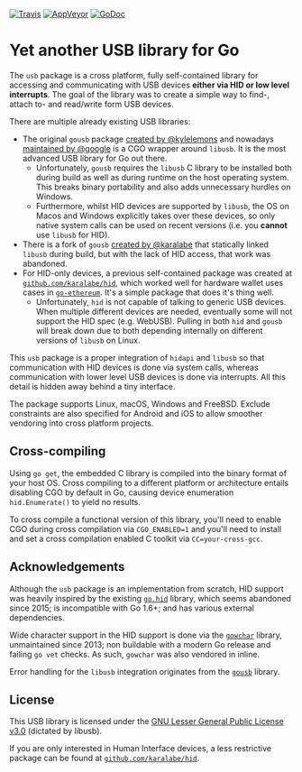 [![Travis][travisimg]][travisurl]
[![AppVeyor][appveyorimg]][appveyorurl]
[![GoDoc][docimg]][docurl]

[travisimg]:   https://travis-ci.org/karalabe/usb.svg?branch=master
[travisurl]:   https://travis-ci.org/karalabe/usb
[appveyorimg]: https://ci.appveyor.com/api/projects/status/u96eq262bj2itprh/branch/master?svg=true
[appveyorurl]: https://ci.appveyor.com/project/karalabe/usb
[docimg]:      https://godoc.org/github.com/karalabe/usb?status.svg
[docurl]:      https://godoc.org/github.com/karalabe/usb

# Yet another USB library for Go

The `usb` package is a cross platform, fully self-contained library for accessing and communicating with USB devices **either via HID or low level interrupts**. The goal of the library was to create a simple way to find-, attach to- and read/write form USB devices.

There are multiple already existing USB libraries:

 * The original `gousb` package [created by @kylelemons](https://github.com/kylelemons/gousb) and nowadays [maintained by @google](https://github.com/google/gousb) is a CGO wrapper around `libusb`. It is the most advanced USB library for Go out there.
   * Unfortunately, `gousb` requires the `libusb` C library to be installed both during build as well as during runtime on the host operating system. This breaks binary portability and also adds unnecessary hurdles on Windows.
   * Furthermore, whilst HID devices are supported by `libusb`, the OS on Macos and Windows explicitly takes over these devices, so only native system calls can be used on recent versions (i.e. you **cannot** use `libusb` for HID).
 * There is a fork of `gousb` [created by @karalabe](https://github.com/karalabe/gousb) that statically linked `libusb` during build, but with the lack of HID access, that work was abandoned.
 * For HID-only devices, a previous self-contained package was created at [`github.com/karalabe/hid`](https://github.com/karalabe/hid), which worked well for hardware wallet uses cases in [`go-ethereum`](https://github.com/unification-com/mainchain). It's a simple package that does it's thing well.
   * Unfortunately, `hid` is not capable of talking to generic USB devices. When multiple different devices are needed, eventually some will not support the HID spec (e.g. WebUSB). Pulling in both `hid` and `gousb` will break down due to both depending internally on different versions of `libusb` on Linux.

This `usb` package is a proper integration of `hidapi` and `libusb` so that communication with HID devices is done via system calls, whereas communication with lower level USB devices is done via interrupts. All this detail is hidden away behind a tiny interface.

The package supports Linux, macOS, Windows and FreeBSD. Exclude constraints are also specified for Android and iOS to allow smoother vendoring into cross platform projects.

## Cross-compiling

Using `go get`, the embedded C library is compiled into the binary format of your host OS. Cross compiling to a different platform or architecture entails disabling CGO by default in Go, causing device enumeration `hid.Enumerate()` to yield no results.

To cross compile a functional version of this library, you'll need to enable CGO during cross compilation via `CGO_ENABLED=1` and you'll need to install and set a cross compilation enabled C toolkit via `CC=your-cross-gcc`.

## Acknowledgements

Although the `usb` package is an implementation from scratch, HID support was heavily inspired by the existing [`go.hid`](https://github.com/GeertJohan/go.hid) library, which seems abandoned since 2015; is incompatible with Go 1.6+; and has various external dependencies.

Wide character support in the HID support is done via the [`gowchar`](https://github.com/orofarne/gowchar) library, unmaintained since 2013; non buildable with a modern Go release and failing `go vet` checks. As such, `gowchar` was also vendored in inline.

Error handling for the `libusb` integration originates from the [`gousb`](https://github.com/google/gousb) library.

## License

This USB library is licensed under the [GNU Lesser General Public License v3.0](https://www.gnu.org/licenses/lgpl-3.0.en.html) (dictated by libusb).

If you are only interested in Human Interface devices, a less restrictive package can be found at [`github.com/karalabe/hid`](https://github.com/karalabe/hid).
